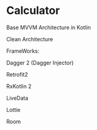 # Calculator

Base MVVM Architecture in Kotlin

Clean Architecture

FrameWorks:

Dagger 2 (Dagger Injector)

Retrofit2

RxKotlin 2

LiveData

Lottie

Room
